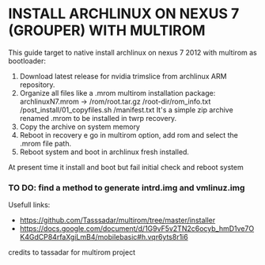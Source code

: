 # INSTALL ARCHLINUX ON NEXUS 7 (GROUPER) WITH MULTIROM

This guide target to native install archlinux on nexus 7 2012 with multirom as bootloader:

1. Download latest release for nvidia trimslice from archlinux ARM repository.
2. Organize all files like a .mrom multirom installation package:
  archlinuxN7.mrom -> /rom/root.tar.gz /root-dir/rom_info.txt /post_install/01_copyfiles.sh /manifest.txt
  It's a simple zip archive renamed .mrom to be installed in twrp recovery.
3. Copy the archive on system memory
4. Reboot in recovery e go in multirom option, add rom and select the .mrom file path.
5. Reboot system and boot in archlinux fresh installed.

At present time it install and boot but fail initial check and reboot system

### TO DO: find a method to generate intrd.img and vmlinuz.img

Usefull links:
- https://github.com/Tasssadar/multirom/tree/master/installer
- https://docs.google.com/document/d/1G9vF5v2TN2c6ocyb_hmD1ve7OK4GdCP84rfaXgiLmB4/mobilebasic#h.vqr6yts8r1i6

credits to tassadar for multirom project
